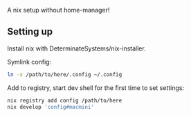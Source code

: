 A nix setup without home-manager!

## Setting up

Install nix with DeterminateSystems/nix-installer.

Symlink config:
```bash
ln -s /path/to/here/.config ~/.config
```

Add to registry, start dev shell for the first time to set settings:
```bash
nix registry add config /path/to/here
nix develop 'config#macmini'
```
